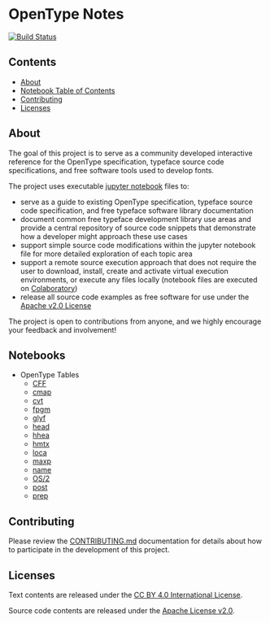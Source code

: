 # OpenType Notes
[![Build Status](https://travis-ci.org/source-foundry/opentype-notes.svg?branch=master)](https://travis-ci.org/source-foundry/opentype-notes)

## Contents

- [About](#About)
- [Notebook Table of Contents](#Notebooks)
- [Contributing](#Contributing)
- [Licenses](#Licenses)

## About

The goal of this project is to serve as a community developed interactive reference for the OpenType specification, typeface source code specifications, and free software tools used to develop fonts.  

The project uses executable [jupyter notebook](https://jupyter.org/) files to:

- serve as a guide to existing OpenType specification, typeface source code specification, and free typeface software library documentation
- document common free typeface development library use areas and provide a central repository of source code snippets that demonstrate how a developer might approach these use cases
- support simple source code modifications within the jupyter notebook file  for more detailed exploration of each topic area
- support a remote source execution approach that does not require the user to download, install, create and activate virtual execution environments, or execute any files locally (notebook files are executed on [Colaboratory](https://colab.research.google.com))
- release all source code examples as free software for use under the [Apache v2.0 License](LICENSE)


The project is open to contributions from anyone, and we highly encourage your feedback and involvement!


## Notebooks

- OpenType Tables
    - [CFF](https://colab.research.google.com/github/source-foundry/opentype-notes/blob/master/notebooks/tables/cff.ipynb)
    - [cmap](https://colab.research.google.com/github/source-foundry/opentype-notes/blob/master/notebooks/tables/cmap.ipynb)
    - [cvt](https://colab.research.google.com/github/source-foundry/opentype-notes/blob/master/notebooks/tables/cvt.ipynb)
    - [fpgm](https://colab.research.google.com/github/source-foundry/opentype-notes/blob/master/notebooks/tables/fpgm.ipynb)
    - [glyf](https://colab.research.google.com/github/source-foundry/opentype-notes/blob/master/notebooks/tables/glyf.ipynb)
    - [head](https://colab.research.google.com/github/source-foundry/opentype-notes/blob/master/notebooks/tables/head.ipynb)
    - [hhea](https://colab.research.google.com/github/source-foundry/opentype-notes/blob/master/notebooks/tables/hhea.ipynb)
    - [hmtx](https://colab.research.google.com/github/source-foundry/opentype-notes/blob/master/notebooks/tables/hmtx.ipynb)
    - [loca](https://colab.research.google.com/github/source-foundry/opentype-notes/blob/master/notebooks/tables/loca.ipynb)
    - [maxp](https://colab.research.google.com/github/source-foundry/opentype-notes/blob/master/notebooks/tables/maxp.ipynb)
    - [name](https://colab.research.google.com/github/source-foundry/opentype-notes/blob/master/notebooks/tables/name.ipynb)
    - [OS/2](https://colab.research.google.com/github/source-foundry/opentype-notes/blob/master/notebooks/tables/os2.ipynb)
    - [post](https://colab.research.google.com/github/source-foundry/opentype-notes/blob/master/notebooks/tables/post.ipynb)
    - [prep](https://colab.research.google.com/github/source-foundry/opentype-notes/blob/master/notebooks/tables/prep.ipynb)

## Contributing

Please review the [CONTRIBUTING.md](CONTRIBUTING.md) documentation for details about how to participate in the development of this project.

## Licenses

Text contents are released under the [CC BY 4.0 International License](https://creativecommons.org/licenses/by/4.0/).

Source code contents are released under the [Apache License v2.0](LICENSE).